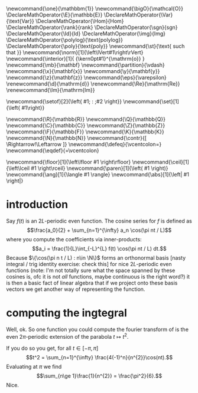\newcommand{\one}{\mathbbm{1}}
\newcommand{\bigO}{\mathcal{O}}
\DeclareMathOperator{\E}{\mathbb{E}}
\DeclareMathOperator{\Var}{\text{Var}}
\DeclareMathOperator{\Hom}{Hom}
\DeclareMathOperator{\rank}{rank}
\DeclareMathOperator{\sgn}{sgn}
\DeclareMathOperator{\Id}{Id}
\DeclareMathOperator{\img}{Img}
\DeclareMathOperator{\polylog}{\text{polylog}}
\DeclareMathOperator{\poly}{\text{poly}}
\newcommand{\st}{\text{ such that }}
\newcommand{\norm}[1]{\left\lVert#1\right\rVert}
\newcommand{\interior}[1]{ {\kern0pt#1}^{\mathrm{o}} }
\newcommand{\mb}{\mathbf}
\newcommand{\partition}{\vdash}
\newcommand{\x}{\mathbf{x}}
\newcommand{\y}{\mathbf{y}}
\newcommand{\z}{\mathbf{z}}
\newcommand{\eps}{\varepsilon}
\renewcommand{\d}{\mathrm{d}}
\renewcommand{\Re}{\mathrm{Re}}
\renewcommand{\Im}{\mathrm{Im}}

\newcommand{\setof}[2]{\left\{ #1\; : \;#2 \right\}}
\newcommand{\set}[1]{\left\{ #1\right\}}

\newcommand{\R}{\mathbb{R}}
\newcommand{\Q}{\mathbb{Q}}
\newcommand{\C}{\mathbb{C}}
\newcommand{\Z}{\mathbb{Z}}
\newcommand{\F}{\mathbb{F}}
\newcommand{\K}{\mathbb{K}}
\newcommand{\N}{\mathbb{N}}
\newcommand{\contr}{\[ \Rightarrow\!\Leftarrow \]}
\newcommand{\defeq}{\vcentcolon=}
\newcommand{\eqdef}{=\vcentcolon}

\newcommand{\floor}[1]{\left\lfloor #1 \right\rfloor}
\newcommand{\ceil}[1]{\left\lceil #1 \right\rceil}
\newcommand{\paren}[1]{\left( #1 \right)}
\newcommand{\ang}[1]{\langle #1 \rangle}
\newcommand{\abs}[1]{\left| #1 \right|}


# introduction
Say $f(t)$ is an $2L$-periodic even function. The cosine series
for $f$ is defined as $$\frac{a_0}{2} + \sum_{n=1}^{\infty} a_n
\cos(\pi nt / L)$$ where you compute the coefficients via
inner-products: $$a_i = \frac{1}{L}\int_{-L}^{L} f(t) \cos(\pi nt
/ L) dt.$$ Because $\{\cos(\pi n t / L) : n\in \N\}$ forms an
orthonormal basis [nasty integral / trig identity exercise: check
this] for nice $2L$-periodic even functions (note: I'm not
totally sure what the space spanned by these cosines is, ofc it
is not *all* functions, maybe continuous is the right word?)
it is then a basic fact of linear algebra that if we project onto
these basis vectors we get another way of representing the
function.

# computing the ingtegral
Well, ok. So one function you could compute the fourier transform
of is the even $2\pi$-periodic extension of the parabola
$t\mapsto t^2.$

If you do so you get, for all $t\in [-\pi,\pi]$
$$t^2 = \sum_{n=1}^{\infty} \frac{4(-1)^n}{n^{2}}\cos(nt).$$
Evaluating at $\pi$ we find
$$\sum_{n\ge 1}\frac{1}{n^{2}} = \frac{\pi^2}{6}.$$
Nice.




